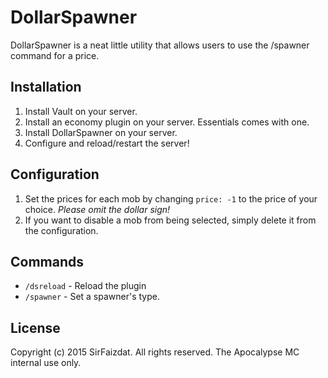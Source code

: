# DollarSpawner
DollarSpawner is a neat little utility that allows users to use the /spawner command for a price.
## Installation
1. Install Vault on your server.
1. Install an economy plugin on your server. Essentials comes with one.
1. Install DollarSpawner on your server.
1. Configure and reload/restart the server!

## Configuration
1. Set the prices for each mob by changing ```price: -1``` to the price of your choice. *Please omit the dollar sign!*
1. If you want to disable a mob from being selected, simply delete it from the configuration.
## Commands
* ```/dsreload``` - Reload the plugin
* ```/spawner``` - Set a spawner's type.

## License
Copyright (c) 2015 SirFaizdat. All rights reserved.
The Apocalypse MC internal use only.
